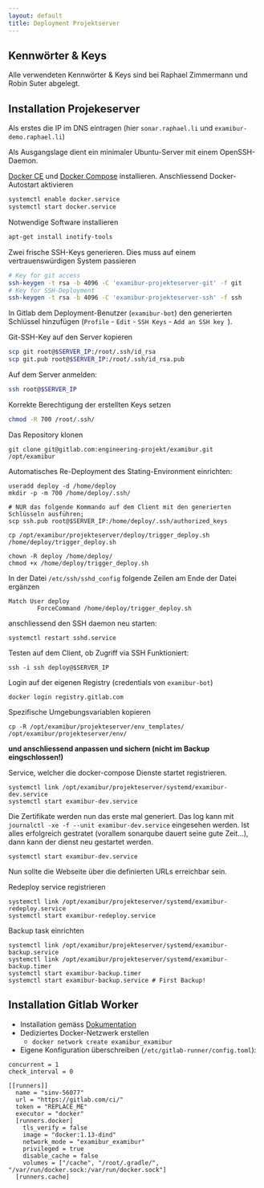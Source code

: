 ```yaml
---
layout: default
title: Deployment Projektserver
---
```

## Kennwörter & Keys

Alle verwendeten Kennwörter & Keys sind bei Raphael Zimmermann und Robin Suter abgelegt.

## Installation Projekeserver

Als erstes die IP im DNS eintragen (hier `sonar.raphael.li` und `examibur-demo.raphael.li`)

Als Ausgangslage dient ein minimaler Ubuntu-Server mit einem OpenSSH-Daemon.

[Docker CE](https://docs.docker.com/engine/installation/linux/ubuntu/) und [Docker Compose](https://docs.docker.com/compose/install/) installieren. Anschliessend Docker-Autostart aktivieren

```bash
systemctl enable docker.service
systemctl start docker.service
```

Notwendige Software installieren

```bash
apt-get install inotify-tools
```

Zwei frische SSH-Keys generieren. Dies muss auf einem vertrauenswürdigen System passieren

```bash
# Key for git access
ssh-keygen -t rsa -b 4096 -C 'examibur-projekteserver-git' -f git
# Key for SSH-Deployment
ssh-keygen -t rsa -b 4096 -C 'examibur-projekteserver-ssh' -f ssh
```

In Gitlab dem Deployment-Benutzer (`examibur-bot`) den generierten Schlüssel hinzufügen (`Profile` - `Edit` - `SSH Keys` - `Add an SSH key `).

Git-SSH-Key auf den Server kopieren

```bash
scp git root@$SERVER_IP:/root/.ssh/id_rsa
scp git.pub root@$SERVER_IP:/root/.ssh/id_rsa.pub
```

Auf dem Server anmelden:

```bash
ssh root@$SERVER_IP
```

Korrekte Berechtigung der erstellten Keys setzen 

```bash
chmod -R 700 /root/.ssh/
```

Das Repository klonen

```
git clone git@gitlab.com:engineering-projekt/examibur.git /opt/examibur
```

Automatisches Re-Deployment des Stating-Environment einrichten:

```
useradd deploy -d /home/deploy
mkdir -p -m 700 /home/deploy/.ssh/

# NUR das folgende Kommando auf dem Client mit den generierten Schlüsseln ausführen;
scp ssh.pub root@$SERVER_IP:/home/deploy/.ssh/authorized_keys

cp /opt/examibur/projekteserver/deploy/trigger_deploy.sh /home/deploy/trigger_deploy.sh

chown -R deploy /home/deploy/
chmod +x /home/deploy/trigger_deploy.sh
```

In der Datei `/etc/ssh/sshd_config` folgende Zeilen am Ende der Datei ergänzen

```
Match User deploy
        ForceCommand /home/deploy/trigger_deploy.sh
```

anschliessend den SSH daemon neu starten:

```
systemctl restart sshd.service
```

Testen auf dem Client, ob Zugriff via SSH Funktioniert:

```
ssh -i ssh deploy@$SERVER_IP
```

Login auf der eigenen Registry (credentials von `examibur-bot`)

```
docker login registry.gitlab.com
```

Spezifische Umgebungsvariablen kopieren

```
cp -R /opt/examibur/projekteserver/env_templates/ /opt/examibur/projekteserver/env/
```

**und anschliessend anpassen und sichern (nicht im Backup eingschlossen!)**

Service, welcher die docker-compose Dienste startet registrieren.

```
systemctl link /opt/examibur/projekteserver/systemd/examibur-dev.service 
systemctl start examibur-dev.service
```

Die Zertifikate werden nun das erste mal generiert. Das log kann mit `journalctl -xe -f --unit examibur-dev.service` eingesehen werden.
Ist alles erfolgreich gestratet (vorallem sonarqube dauert seine gute Zeit...), dann kann der dienst neu gestartet werden.

```
systemctl start examibur-dev.service
```

Nun sollte die Webseite über die definierten URLs erreichbar sein.

Redeploy service registrieren

```
systemctl link /opt/examibur/projekteserver/systemd/examibur-redeploy.service 
systemctl start examibur-redeploy.service
```

Backup task einrichten

```
systemctl link /opt/examibur/projekteserver/systemd/examibur-backup.service
systemctl link /opt/examibur/projekteserver/systemd/examibur-backup.timer
systemctl start examibur-backup.timer
systemctl start examibur-backup.service # First Backup!
```

## Installation Gitlab Worker 

* Installation gemäss [Dokumentation](https://gitlab.com/gitlab-org/gitlab-ci-multi-runner/blob/master/docs/release_process/README.md)
* Dediziertes Docker-Netzwerk erstellen
    * `docker network create examibur_examibur`
* Eigene Konfiguration überschreiben (`/etc/gitlab-runner/config.toml`):

```
concurrent = 1
check_interval = 0

[[runners]]
  name = "sinv-56077"
  url = "https://gitlab.com/ci/"
  token = "REPLACE_ME"
  executor = "docker"
  [runners.docker]
    tls_verify = false
    image = "docker:1.13-dind"
    network_mode = "examibur_examibur"
    privileged = true
    disable_cache = false
    volumes = ["/cache", "/root/.gradle/", "/var/run/docker.sock:/var/run/docker.sock"]
  [runners.cache]

```
